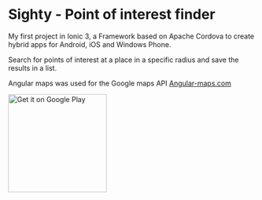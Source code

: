 # Sighty - Point of interest finder

My first project in Ionic 3, a Framework based on Apache Cordova to create hybrid apps for Android, iOS and Windows Phone.

Search for points of interest at a place in a specific radius and save the results in a list.

Angular maps was used for the Google maps API <a href="http://angular-maps.com">Angular-maps.com</a>

<a href='https://play.google.com/store/apps/details?id=com.sunilson.sighty&pcampaignid=MKT-Other-global-all-co-prtnr-py-PartBadge-Mar2515-1'><img width="200" alt='Get it on Google Play' src='https://play.google.com/intl/en_us/badges/images/generic/en_badge_web_generic.png'/></a>
